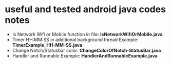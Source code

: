 # useful and tested android java codes notes
- Is Network Wifi or Mobile function in file: **IsNetworkWifiOrMobile.java**
- Timer HH:MM:SS in additional background thread Example: **TimerExample_HH-MM-SS.java**
- Change Notch/Statusbar color: **ChangeColorOfNotch-StatusBar.java**
- Handler and Runnable Example: **HandlerAndRunnableExample.java**
